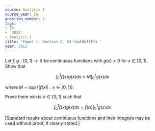 ```yaml
---
course: Analysis I
course_year: IA
question_number: 1
tags:
- IA
- '2012'
- Analysis I
title: 'Paper 1, Section I, $4 \mathbf{F}$ '
year: 2012
---
```




Let $f, g:[0,1] \rightarrow \mathbb{R}$ be continuous functions with $g(x) \geqslant 0$ for $x \in[0,1]$. Show that

$$\int_{0}^{1} f(x) g(x) d x \leqslant M \int_{0}^{1} g(x) d x$$

where $M=\sup \{|f(x)|: x \in[0,1]\}$.

Prove there exists $\alpha \in[0,1]$ such that

$$\int_{0}^{1} f(x) g(x) d x=f(\alpha) \int_{0}^{1} g(x) d x$$

[Standard results about continuous functions and their integrals may be used without proof, if clearly stated.]